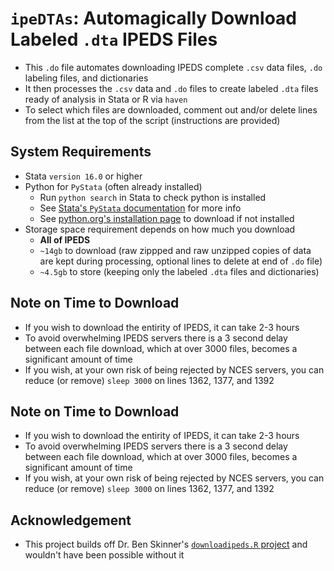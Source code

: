 # `ipeDTAs`: Automagically Download Labeled `.dta` IPEDS Files

- This `.do` file automates downloading IPEDS complete `.csv` data files, `.do` labeling files, and dictionaries
- It then processes the `.csv` data and `.do` files to create labeled `.dta` files ready of analysis in Stata or R via `haven`
- To select which files are downloaded, comment out and/or delete lines from the list at the top of the script (instructions are provided)

## System Requirements

- Stata `version 16.0` or higher
- Python for `PyStata` (often already installed)
    - Run `python search` in Stata to check python is installed  
    - See [Stata's `PyStata` documentation](https://www.stata.com/manuals/ppystataintegration.pdf) for more info
    - See [python.org's installation page](https://www.python.org/downloads/) to download if not installed
- Storage space requirement depends on how much you download
    - **All of IPEDS**
    - `~14gb` to download (raw zippped and raw unzipped copies of data are kept during processing, optional lines to delete at end of `.do` file)
    - `~4.5gb` to store (keeping only the labeled `.dta` files and dictionaries)
 
## Note on Time to Download

- If you wish to download the entirity of IPEDS, it can take 2-3 hours
- To avoid overwhelming IPEDS servers there is a 3 second delay between each file download, which at over 3000 files, becomes a significant amount of time
- If you wish, at your own risk of being rejected by NCES servers, you can reduce (or remove) `sleep 3000` on lines 1362, 1377, and 1392

## Note on Time to Download

- If you wish to download the entirity of IPEDS, it can take 2-3 hours
- To avoid overwhelming IPEDS servers there is a 3 second delay between each file download, which at over 3000 files, becomes a significant amount of time
- If you wish, at your own risk of being rejected by NCES servers, you can reduce (or remove) `sleep 3000` on lines 1362, 1377, and 1392

## Acknowledgement

- This project builds off Dr. Ben Skinner's [`downloadipeds.R` project](https://github.com/btskinner/downloadipeds) and wouldn't have been possible without it
